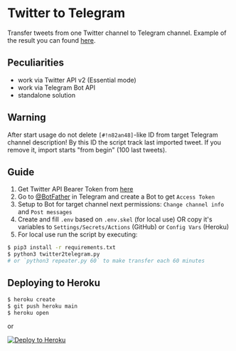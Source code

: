 # Twitter to Telegram

Transfer tweets from one Twitter channel to Telegram channel. Example of the result you can found [here](https://t.me/w_humor_mirror).

## Peculiarities
- work via Twitter API v2 (Essential mode)
- work via Telegram Bot API
- standalone solution

## Warning
After start usage do not delete `[#!n82an48]`-like ID from target Telegram channel description! By this ID the script track last imported tweet. If you remove it, import starts "from begin" (100 last tweets).

## Guide
1. Get Twitter API Bearer Token from [here](https://developer.twitter.com/)
2. Go to [@BotFather](https://t.me/botfather) in Telegram and create a Bot to get `Access Token`
3. Setup to Bot for target channel next permissions: `Change channel info` and `Post messages`
4. Create and fill `.env` based on `.env.skel` (for local use) OR copy it's variables to `Settings/Secrets/Actions` (GitHub) or `Config Vars` (Heroku)
5. For local use run the script by executing:
```sh
$ pip3 install -r requirements.txt
$ python3 twitter2telegram.py
# or `python3 repeater.py 60` to make transfer each 60 minutes
```

## Deploying to Heroku
```sh
$ heroku create
$ git push heroku main
$ heroku open
```
or

[![Deploy to Heroku](https://www.herokucdn.com/deploy/button.svg)](https://heroku.com/deploy)
